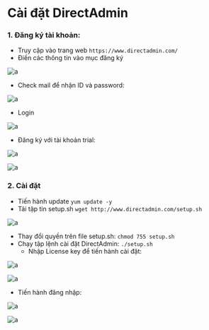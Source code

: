 # Cài đặt DirectAdmin

### 1. Đăng ký tài khoản:

- Truy cập vào trang web `https://www.directadmin.com/`
- Điền các thông tin vào mục đăng ký 

![a](https://f5-zpcloud.zdn.vn/5638491040882343974/aaf0805e41998cc7d588.jpg)

- Check mail để nhận ID và password: 

![a](https://f5-zpcloud.zdn.vn/6591480800715973000/8a49d0bf1378de268769.jpg)

- Login 

![a](https://f4-zpcloud.zdn.vn/5553674572352172599/67a0431187d64a8813c7.jpg)

- Đăng ký với tài khoản trial:

![a](https://f4-zpcloud.zdn.vn/3242827800562186230/f284c0dc061bcb45920a.jpg)

![a](https://f5-zpcloud.zdn.vn/2836745428053364856/f6cc49fdf430396e6021.jpg)

### 2. Cài đặt

- Tiến hành update `yum update -y`
- Tải tập tin setup.sh `wget http://www.directadmin.com/setup.sh`

![a](https://f5-zpcloud.zdn.vn/6765671437481181308/7a8eb93d08f0c5ae9ce1.jpg)

- Thay đổi quyền trên file setup.sh: `chmod 755 setup.sh`
- Chạy tập lệnh cài đặt DirectAdmin: `./setup.sh`
  - Nhập License key để tiến hành cài đặt:

![a](https://f5-zpcloud.zdn.vn/3245117728983882154/3c48006db3a07efe27b1.jpg)

![a](https://f5-zpcloud.zdn.vn/4701123014944275425/a26f6b00dfcd12934bdc.jpg)

- Tiến hành đăng nhập:

![a](https://f5-zpcloud.zdn.vn/6163386713039969616/6c0721e9b33d7e63272c.jpg)

![a](https://f5-zpcloud.zdn.vn/2807635162347679773/1e6f6d54f88035de6c91.jpg)
